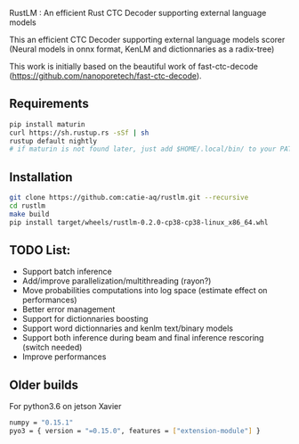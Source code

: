 RustLM : An efficient Rust CTC Decoder supporting external language models

This an efficient CTC Decoder supporting external language models scorer (Neural models in onnx format, KenLM and dictionnaries as a radix-tree)

This work is initially based on the beautiful work of fast-ctc-decode (https://github.com/nanoporetech/fast-ctc-decode).

## Requirements
```bash
pip install maturin
curl https://sh.rustup.rs -sSf | sh
rustup default nightly
# if maturin is not found later, just add $HOME/.local/bin/ to your PATH
```

## Installation

```bash
git clone https://github.com:catie-aq/rustlm.git --recursive
cd rustlm
make build
pip install target/wheels/rustlm-0.2.0-cp38-cp38-linux_x86_64.whl
```

## TODO List:

- Support batch inference
- Add/improve parallelization/multithreading (rayon?)
- Move probabilities computations into log space (estimate effect on performances)
- Better error management
- Support for dictionnaries boosting
- Support word dictionnaries and kenlm text/binary models
- Support both inference during beam and final inference rescoring (switch needed)
- Improve performances

## Older builds
For python3.6 on jetson Xavier
```bash
numpy = "0.15.1"
pyo3 = { version = "=0.15.0", features = ["extension-module"] }
```
